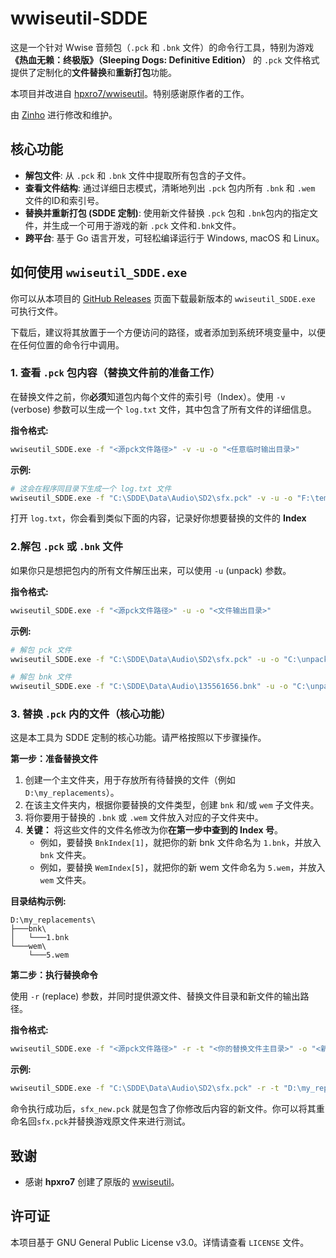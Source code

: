 # wwiseutil-SDDE

这是一个针对 Wwise 音频包（`.pck` 和 `.bnk` 文件）的命令行工具，特别为游戏 **《热血无赖：终极版》（Sleeping Dogs: Definitive Edition）** 的 `.pck` 文件格式提供了定制化的**文件替换**和**重新打包**功能。

本项目并改进自 [hpxro7/wwiseutil](https://github.com/hpxro7/wwiseutil)。特别感谢原作者的工作。

由 [Zinho](https://github.com/ZinhoYip) 进行修改和维护。

## 核心功能

- **解包文件**: 从 `.pck` 和 `.bnk` 文件中提取所有包含的子文件。
- **查看文件结构**: 通过详细日志模式，清晰地列出 `.pck` 包内所有 `.bnk` 和 `.wem` 文件的ID和索引号。
- **替换并重新打包 (SDDE 定制)**: 使用新文件替换 `.pck` 包和 `.bnk`包内的指定文件，并生成一个可用于游戏的新 `.pck` 文件和`.bnk`文件。
- **跨平台**: 基于 Go 语言开发，可轻松编译运行于 Windows, macOS 和 Linux。

## 如何使用 `wwiseutil_SDDE.exe`

你可以从本项目的 [GitHub Releases](https://github.com/ZinhoYip/wwiseutil-SDDE/releases) 页面下载最新版本的 `wwiseutil_SDDE.exe` 可执行文件。

下载后，建议将其放置于一个方便访问的路径，或者添加到系统环境变量中，以便在任何位置的命令行中调用。

### 1. 查看 `.pck` 包内容（替换文件前的准备工作）

在替换文件之前，你**必须**知道包内每个文件的索引号（Index）。使用 `-v` (verbose) 参数可以生成一个 `log.txt` 文件，其中包含了所有文件的详细信息。

**指令格式:** 
```bash
wwiseutil_SDDE.exe -f "<源pck文件路径>" -v -u -o "<任意临时输出目录>"
```

**示例:** 
```bash
# 这会在程序同目录下生成一个 log.txt 文件
wwiseutil_SDDE.exe -f "C:\SDDE\Data\Audio\SD2\sfx.pck" -v -u -o "F:\temp_unpack_output"
```

打开 `log.txt`，你会看到类似下面的内容，记录好你想要替换的文件的 **Index**



 ###  2.解包 `.pck` 或 `.bnk` 文件

如果你只是想把包内的所有文件解压出来，可以使用 `-u` (unpack) 参数。

**指令格式:** 

```bash
wwiseutil_SDDE.exe -f "<源pck文件路径>" -u -o "<文件输出目录>"
```

**示例:** 
```bash
# 解包 pck 文件
wwiseutil_SDDE.exe -f "C:\SDDE\Data\Audio\SD2\sfx.pck" -u -o "C:\unpacked_pck_files"

# 解包 bnk 文件
wwiseutil_SDDE.exe -f "C:\SDDE\Data\Audio\135561656.bnk" -u -o "C:\unpacked_bnk_files"
```

### 3. 替换 `.pck` 内的文件（核心功能）

这是本工具为 SDDE 定制的核心功能。请严格按照以下步骤操作。

**第一步：准备替换文件**

1.  创建一个主文件夹，用于存放所有待替换的文件（例如 `D:\my_replacements`）。
2.  在该主文件夹内，根据你要替换的文件类型，创建 `bnk` 和/或 `wem` 子文件夹。
3.  将你要用于替换的 `.bnk` 或 `.wem` 文件放入对应的子文件夹中。
4.  **关键：** 将这些文件的文件名修改为你**在第一步中查到的 Index 号**。
    -   例如，要替换 `BnkIndex[1]`，就把你的新 bnk 文件命名为 `1.bnk`，并放入 `bnk` 文件夹。
    -   例如，要替换 `WemIndex[5]`，就把你的新 wem 文件命名为 `5.wem`，并放入 `wem` 文件夹。

**目录结构示例:** 
```
D:\my_replacements\
├───bnk\
│   └───1.bnk
└───wem\
    └───5.wem
```

**第二步：执行替换命令**

使用 `-r` (replace) 参数，并同时提供源文件、替换文件目录和新文件的输出路径。

**指令格式:** 
```bash
wwiseutil_SDDE.exe -f "<源pck文件路径>" -r -t "<你的替换文件主目录>" -o "<新生成的pck文件路径>"
```

**示例:** 
```bash
wwiseutil_SDDE.exe -f "C:\SDDE\Data\Audio\SD2\sfx.pck" -r -t "D:\my_replacements" -o "C:\SDDE\Data\Audio\SD2\sfx_new.pck"
```

命令执行成功后，`sfx_new.pck` 就是包含了你修改后内容的新文件。你可以将其重命名回`sfx.pck`并替换游戏原文件来进行测试。

## 致谢

- 感谢 **hpxro7** 创建了原版的 [wwiseutil](https://github.com/hpxro7/wwiseutil)。

## 许可证

本项目基于 GNU General Public License v3.0。详情请查看 `LICENSE` 文件。
